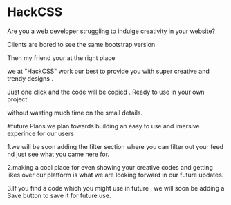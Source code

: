 # HackCSS

Are you a web developer
struggling to indulge creativity in your website?

Clients are bored to see the same bootstrap version

Then my friend your at the right place

we at "HackCSS" work our best to provide you with super creative and trendy designs .

Just one click and the code will be copied .
Ready to use in your own project.

without wasting much time on the small details.


#future Plans
we plan towards building an easy to use and imersive experince for our users

1.we will be soon adding the filter section where you can filter out your feed nd just see what you came here for.

2.making a cool place for even showing your creative codes and getting likes over our platform is what we are looking forward in our future updates.

3.If you find a code which you might use in future , we will soon be adding a Save button to save it for future use.
